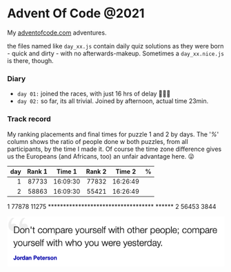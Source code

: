 # Advent Of Code @2021

My [adventofcode.com](https://adventofcode.com) adventures.

the files named like `day_xx.js` contain daily quiz solutions as they were born -
quick and dirty - with no afterwards-makeup.
Sometimes a `day_xx.nice.js` is there, though.

### Diary

* `day 01:` joined the races, with just 16 hrs of delay 🐌🐌🐌
* `day 02:` so far, its all trivial. Joined by afternoon, actual time 23min.

### Track record
My ranking placements and final times for puzzle 1 and 2 by days. The '_%_'
column shows the ratio of people done w both puzzles, from all participants,
by the time I made it. Of course the time zone difference gives us
the Europeans (and Africans, too) an unfair advantage here. 😜

| day | Rank 1 | Time 1 | Rank 2 | Time 2 | % |
| ---: | ---: | :---: | ---: | :---: |---: |
| 1 | 87733 | 16:09:30 | 77832 | 16:26:49 | |
| 2 | 58863 | 16:09:30 | 55421 | 16:26:49 | |


1  77878  11275  *********************************** ******
2  56453  3844

![](quote.png)
